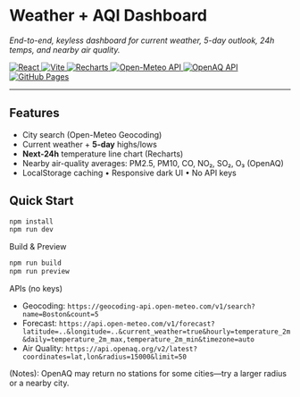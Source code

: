 # Weather + AQI Dashboard

_End-to-end, keyless dashboard for current weather, 5-day outlook, 24h temps, and nearby air quality._

<!-- Tech badges -->
<p>
  <a href="https://react.dev/">
    <img alt="React" src="https://img.shields.io/badge/React-20232A?style=for-the-badge&logo=react&logoColor=61DAFB">
  </a>
  <a href="https://vitejs.dev/">
    <img alt="Vite" src="https://img.shields.io/badge/Vite-646CFF?style=for-the-badge&logo=vite&logoColor=fff">
  </a>
  <a href="https://recharts.org/">
    <img alt="Recharts" src="https://img.shields.io/badge/Recharts-1E293B?style=for-the-badge&labelColor=0B1220&color=38BDF8">
  </a>
  <a href="https://open-meteo.com/">
    <img alt="Open-Meteo API" src="https://img.shields.io/badge/Open--Meteo-API-0EA5E9?style=for-the-badge">
  </a>
  <a href="https://openaq.org/">
    <img alt="OpenAQ API" src="https://img.shields.io/badge/OpenAQ-API-10B981?style=for-the-badge">
  </a>
  <a href="https://pages.github.com/">
    <img alt="GitHub Pages" src="https://img.shields.io/badge/GitHub%20Pages-181717?style=for-the-badge&logo=github&logoColor=fff">
  </a>
</p>

---

## Features
- City search (Open-Meteo Geocoding)
- Current weather + **5-day** highs/lows
- **Next-24h** temperature line chart (Recharts)
- Nearby air-quality averages: PM2.5, PM10, CO, NO₂, SO₂, O₃ (OpenAQ)
- LocalStorage caching • Responsive dark UI • No API keys

## Quick Start
```bash
npm install
npm run dev
```
Build & Preview
```bash
npm run build
npm run preview
```
APIs (no keys)

- Geocoding: `https://geocoding-api.open-meteo.com/v1/search?name=Boston&count=5`
- Forecast: `https://api.open-meteo.com/v1/forecast?latitude=..&longitude=..&current_weather=true&hourly=temperature_2m&daily=temperature_2m_max,temperature_2m_min&timezone=auto`
- Air Quality: `https://api.openaq.org/v2/latest?coordinates=lat,lon&radius=15000&limit=50`

(Notes): OpenAQ may return no stations for some cities—try a larger radius or a nearby city.
